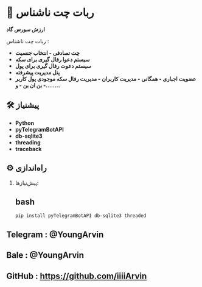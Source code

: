 # 🤖 ربات چت ناشناس

**ارزش سورس گاد**

ربات چت ناشناس :
- **چت تصادفی - انتخاب جنسیت**
- **سیستم دعوا رفال گیری برای سکه**
- **سیستم دعوت رفال گیری برای پول**
- **پنل مدیریت پیشرفته**
- **عضویت اجباری - همگانی - مدیریت کاربران - مدیریت رفال سکه موجودی پول کاربر - بن ان بن - و........**


## 🛠 پیشنیاز
- **Python**
- **pyTelegramBotAPI**
- **db-sqlite3**
- **threading**
- **traceback**

## ⚙️ راه‌اندازی  
1. پیش‌نیازها:  
   ## bash
   ```pip install pyTelegramBotAPI db-sqlite3 threaded```

## Telegram : @YoungArvin
## Bale : @YoungArvin
## GitHub : https://github.com/iiiiArvin
